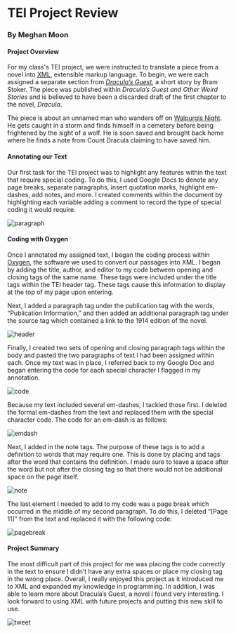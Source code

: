 # TEI Project Review

### By Meghan Moon

#### Project Overview

For my class's TEI project, we were instructed to translate a piece from a novel into [XML](https://en.wikipedia.org/wiki/XML), extensible markup language. To begin, we were each assigned a separate section from [_Dracula’s Guest_](http://www.bramstoker.org/stories/03guest.html), a short story by Bram Stoker. The piece was published within _Dracula’s Guest and Other Weird Stories_ and is believed to have been a discarded draft of the first chapter to the novel, _Dracula_.  

The piece is about an unnamed man who wanders off on [Walpurgis Night](https://en.wikipedia.org/wiki/Walpurgis_Night). He gets caught in a storm and finds himself in a cemetery before being frightened by the sight of a wolf. He is soon saved and brought back home where he finds a note from Count Dracula claiming to have saved him.  

#### Annotating our Text

Our first task for the TEI project was to highlight any features within the text that require special coding. To do this, I used Google Docs to denote any page breaks, separate paragraphs, insert quotation marks, highlight em-dashes, add notes, and more. I created comments within the document by highlighting each variable adding a comment to record the type of special coding it would require.   

![paragraph](https://MMoon2.github.io/MMoon2/images/paragraph.png)

#### Coding with Oxygen

Once I annotated my assigned text, I began the coding process within [Oxygen](https://www.oxygenxml.com/xml_editor.html?gclid=Cj0KCQiApL2QBhC8ARIsAGMm-KGftV20DSqpM8yHQLmO210tk_7Aq8NcsEQuJmP-3wdXvz8bwPtGDsEaAjF-EALw_wcB), the software we used to convert our passages into XML. I began by adding the title, author, and editor to my code between opening and closing tags of the same name. These tags were included under the title tags within the TEI header tag. These tags cause this information to display at the top of my page upon entering.  

Next, I added a paragraph tag under the publication tag with the words, “Publication Information,” and then added an additional paragraph tag under the source tag which contained a link to the 1914 edition of the novel.  

![header](https://MMoon2.github.io/MMoon2/images/header.png)

Finally, I created two sets of opening and closing paragraph tags within the body and pasted the two paragraphs of text I had been assigned within each. Once my text was in place, I referred back to my Google Doc and began entering the code for each special character I flagged in my annotation.  

![code](https://MMoon2.github.io/MMoon2/images/code.png)

Because my text included several em-dashes, I tackled those first. I deleted the formal em-dashes from the text and replaced them with the special character code. The code for an em-dash is as follows:  

![emdash](https://MMoon2.github.io/MMoon2/images/emdash.png)

Next, I added in the note tags. The purpose of these tags is to add a definition to words that may require one. This is done by placing <note> and </note> tags after the word that contains the definition. I made sure to leave a space after the word but not after the closing tag so that there would not be additional space on the page itself.  

![note](https://MMoon2.github.io/MMoon2/images/note.png)

The last element I needed to add to my code was a page break which occurred in the middle of my second paragraph. To do this, I deleted “[Page 11]” from the text and replaced it with the following code:  

![pagebreak](https://MMoon2.github.io/MMoon2/images/pagebreak.png)

#### Project Summary

The most difficult part of this project for me was placing the code correctly in the text to ensure I didn’t have any extra spaces or place my closing tag in the wrong place. Overall, I really enjoyed this project as it introduced me to XML and expanded my knowledge in programming. In addition, I was able to learn more about Dracula’s Guest, a novel I found very interesting. I look forward to using XML with future projects and putting this new skill to use.  

![tweet](https://MMoon2.github.io/MMoon2/images/tweet.png)
